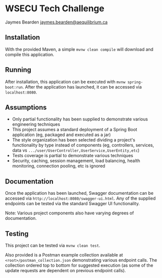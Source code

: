 # WSECU Tech Challenge
Jaymes Bearden [<jaymes.bearden@aequilibrium.ca>](mailto:jaymes.bearden@aequilibrium.ca)


## Installation
With the provided Maven, a simple `mvnw clean compile` will download and compile this application.


## Running
After installation, this application can be executed with `mvnw spring-boot:run`. After the application has launched,
it can be accessed via `localhost:8080`.


## Assumptions
- Only partial functionality has been supplied to demonstrate various engineering techniques
- This project assumes a standard deployment of a Spring Boot application (eg, packaged and executed as a jar)
- The style organization has been selected dividing a project's functionality by type instead of components 
(eg, controllers, services, data vs `.../user/UserController,UserService,UserEntity,etc`)
- Tests coverage is partial to demonstrate various techniques
- Security, caching, session management, load balancing, health monitoring, connection pooling, etc is ignored


## Documentation
Once the application has been launched, Swagger documentation can be accessed via `http://localhost:8080/swagger-ui.html`. Any
of the supplied endpoints can be tested via the standard Swagger UI functionality.

Note: Various project components also have varying degrees of documentation.


## Testing
This project can be tested via `mvnw clean test`.

Also provided is a Postman example collection available at `<root>/postman_collection.json` demonstrating various endpoint calls.
The collection ordered top to bottom for suggested execution (as some of the update requests are dependent on previous endpoint calls).
